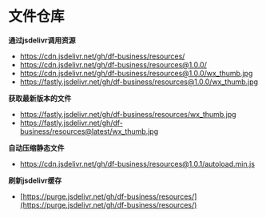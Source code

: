 # 文件仓库


**通过jsdelivr调用资源**
- https://cdn.jsdelivr.net/gh/df-business/resources/
- https://cdn.jsdelivr.net/gh/df-business/resources@1.0.0/
- https://cdn.jsdelivr.net/gh/df-business/resources@1.0.0/wx_thumb.jpg
- https://fastly.jsdelivr.net/gh/df-business/resources@1.0.0/wx_thumb.jpg


**获取最新版本的文件**
- https://fastly.jsdelivr.net/gh/df-business/resources/wx_thumb.jpg
- https://fastly.jsdelivr.net/gh/df-business/resources@latest/wx_thumb.jpg

**自动压缩静态文件**
- https://cdn.jsdelivr.net/gh/df-business/resources@1.0.1/autoload.min.js

**刷新jsdelivr缓存**
- [https://purge.jsdelivr.net/gh/df-business/resources/](https://purge.jsdelivr.net/gh/df-business/resources/)